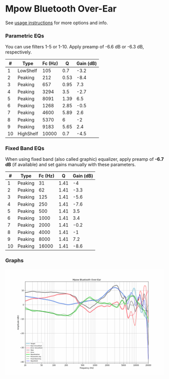 # Mpow Bluetooth Over-Ear
See [usage instructions](https://github.com/jaakkopasanen/AutoEq#usage) for more options and info.

### Parametric EQs
You can use filters 1-5 or 1-10. Apply preamp of -6.6 dB or -6.3 dB, respectively.

|   # | Type      |   Fc (Hz) |    Q |   Gain (dB) |
|-----|-----------|-----------|------|-------------|
|   1 | LowShelf  |       105 | 0.7  |        -3.2 |
|   2 | Peaking   |       212 | 0.53 |        -8.4 |
|   3 | Peaking   |       657 | 0.95 |         7.3 |
|   4 | Peaking   |      3294 | 3.5  |        -2.7 |
|   5 | Peaking   |      8091 | 1.39 |         6.5 |
|   6 | Peaking   |      1268 | 2.85 |        -0.5 |
|   7 | Peaking   |      4600 | 5.89 |         2.6 |
|   8 | Peaking   |      5370 | 6    |        -2   |
|   9 | Peaking   |      9183 | 5.65 |         2.4 |
|  10 | HighShelf |     10000 | 0.7  |        -4.5 |

### Fixed Band EQs
When using fixed band (also called graphic) equalizer, apply preamp of **-6.7 dB** (if available) and set gains manually with these parameters.

|   # | Type    |   Fc (Hz) |    Q |   Gain (dB) |
|-----|---------|-----------|------|-------------|
|   1 | Peaking |        31 | 1.41 |        -4   |
|   2 | Peaking |        62 | 1.41 |        -3.3 |
|   3 | Peaking |       125 | 1.41 |        -5.6 |
|   4 | Peaking |       250 | 1.41 |        -7.6 |
|   5 | Peaking |       500 | 1.41 |         3.5 |
|   6 | Peaking |      1000 | 1.41 |         3.4 |
|   7 | Peaking |      2000 | 1.41 |        -0.2 |
|   8 | Peaking |      4000 | 1.41 |        -1   |
|   9 | Peaking |      8000 | 1.41 |         7.2 |
|  10 | Peaking |     16000 | 1.41 |        -8.6 |

### Graphs
![](./Mpow%20Bluetooth%20Over-Ear.png)

